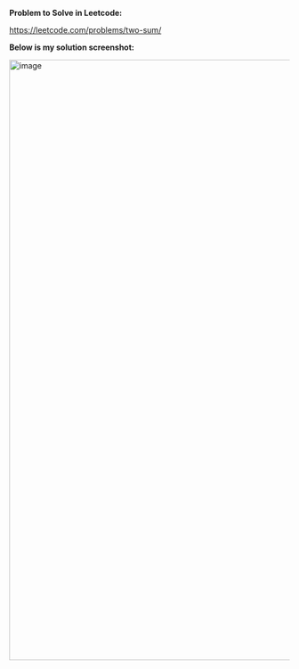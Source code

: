 **Problem to Solve in Leetcode:**

https://leetcode.com/problems/two-sum/

**Below is my solution screenshot:**

<img width="1920" height="1080" alt="image" src="https://github.com/user-attachments/assets/0998c6d0-e532-4b69-8a38-537df01374f8" />

